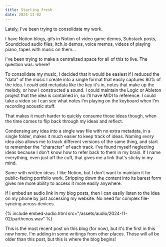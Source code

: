 ```yaml
---
title: Starting fresh
date: 2024-11-02
---
```


Lately, I've been trying to consolidate my work.

I have Notion blogs, gifs in Notion of video game demos, Substack posts, Soundcloud audio files, itch.io demos,
voice memos, videos of playing piano, tapes with music on them...

I've been trying to make a centralized space for all of this to live. The question was: where?

To consolidate my music, I decided that it would be easiest if I reduced the "data" of the music I create into a single format that easily
captures 80% of the idea. I _could_ add metadata like the key it's in, notes that make up the melody, or how I constructed a sound. I could
maintain the Logic or Ableton project that the idea is contained in, so I'll have MIDI to reference. I could take a video so I can see
what notes I'm playing on the keyboard when I'm recording acoustic stuff.

That makes it much harder to quickly consume those ideas though, when the time comes to flip back through my ideas and reflect.

Condensing any idea into a single wav file with no extra metadata, in a single folder, makes it much easier to keep track of ideas. Naming
_every_ idea also allows me to track different versions of the same thing, and start to remember the "character" of each track. I've found
myself neglecting ideas because I don't know how to refer back to them in my brain. If I name everything, even just off the cuff, that gives
me a link that's sticky in my mind.

Same with written ideas. I like Notion, but I don't want to maintain it for public-facing portfolio work. Stripping down the content into its
barest form gives me more ability to access it more easily anywhere.

If I embed an audio link in my blog posts, then I can easily listen to the idea on my phone by just accessing my website. No need for complex file-syncing
across devices.

{% include embed-audio.html src="/assets/audio/2024-11-02/parthenos.wav" %}

This is the most recent post on this blog (for now), but it's the first in this new home. I'm adding in some writings from other places. Those will all be older
than this post, but this is where the blog begins!
